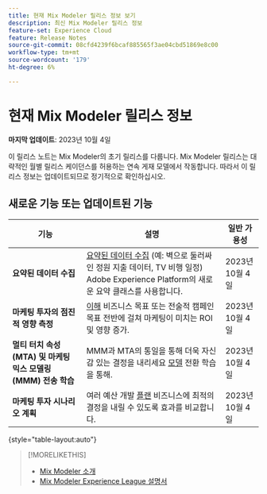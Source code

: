 ```yaml
---
title: 현재 Mix Modeler 릴리스 정보 보기
description: 최신 Mix Modeler 릴리스 정보
feature-set: Experience Cloud
feature: Release Notes
source-git-commit: 08cfd4239f6bcaf885565f3ae04cbd51869e8c00
workflow-type: tm+mt
source-wordcount: '179'
ht-degree: 6%

---
```


# 현재 Mix Modeler 릴리스 정보

**마지막 업데이트**: 2023년 10월 4일

이 릴리스 노트는 Mix Modeler의 초기 릴리스를 다룹니다. Mix Modeler 릴리스는 대략적인 월별 릴리스 케이던스를 허용하는 연속 게재 모델에서 작동합니다. 따라서 이 릴리스 정보는 업데이트되므로 정기적으로 확인하십시오.


## 새로운 기능 또는 업데이트된 기능

| 기능 | 설명 | 일반 가용성 |
|---|---|---|
| **요약된 데이터 수집** | [요약된 데이터 수집](../ingest-data/overview.md) (예: 벽으로 둘러싸인 정원 지출 데이터, TV 비행 일정) Adobe Experience Platform의 새로운 요약 클래스를 사용합니다. | 2023년 10월 4일 |
| **마케팅 투자의 점진적 영향 측정** | [이해](../dashboard/overview.md) 비즈니스 목표 또는 전술적 캠페인 목표 전반에 걸쳐 마케팅이 미치는 ROI 및 영향 증가. | 2023년 10월 4일 |
| **멀티 터치 속성(MTA) 및 마케팅 믹스 모델링(MMM) 전송 학습** | MMM과 MTA의 통일을 통해 더욱 자신감 있는 결정을 내리세요 [모델](../models/overview.md) 전환 학습을 통해. | 2023년 10월 4일 |
| **마케팅 투자 시나리오 계획** | 여러 예산 개발 [플랜](../plans/overview.md) 비즈니스에 최적의 결정을 내릴 수 있도록 효과를 비교합니다. | 2023년 10월 4일 |

{style="table-layout:auto"}


>[!MORELIKETHIS]
>
>* [Mix Modeler 소개](https://business.adobe.com/products/experience-platform/planning-and-measurement.html)
>* [Mix Modeler Experience League 설명서](https://experienceleague.adobe.com/docs/mix-modeler.html?lang=en)



